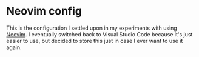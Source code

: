 # Neovim config

This is the configuration I settled upon in my experiments with using [Neovim](https://neovim.io). I eventually switched back to Visual Studio Code because it's just easier to use, but decided to store this just in case I ever want to use it again.
